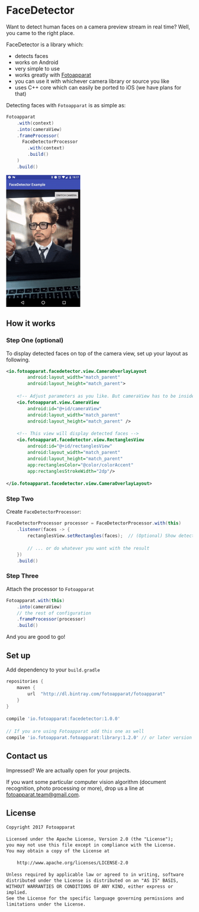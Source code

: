 # FaceDetector

Want to detect human faces on a camera preview stream in real time? Well, you came to the right place.

FaceDetector is a library which:

- detects faces
- works on Android
- very simple to use
- works greatly with [Fotoapparat](https://github.com/Fotoapparat/Fotoapparat)
- you can use it with whichever camera library or source you like
- uses C++ core which can easily be ported to iOS (we have plans for that)

Detecting faces with `Fotoapparat` is as simple as:

```java
Fotoapparat
    .with(context)
    .into(cameraView)
    .frameProcessor(
      FaceDetectorProcessor
        .with(context)
        .build()
    )
    .build()
```


<img src="/screenshot.gif" width="200" />


## How it works

### Step One (optional)

To display detected faces on top of the camera view, set up your layout as following.

```xml
<io.fotoapparat.facedetector.view.CameraOverlayLayout
        android:layout_width="match_parent"
        android:layout_height="match_parent">

    <!-- Adjust parameters as you like. But cameraView has to be inside CameraOverlayLayout -->
    <io.fotoapparat.view.CameraView
        android:id="@+id/cameraView"
        android:layout_width="match_parent"
        android:layout_height="match_parent" />

    <!-- This view will display detected faces -->
    <io.fotoapparat.facedetector.view.RectanglesView
        android:id="@+id/rectanglesView"
        android:layout_width="match_parent"
        android:layout_height="match_parent"
        app:rectanglesColor="@color/colorAccent"
        app:rectanglesStrokeWidth="2dp"/>

</io.fotoapparat.facedetector.view.CameraOverlayLayout>
```

### Step Two

Create `FaceDetectorProcessor`:

```java
FaceDetectorProcessor processor = FaceDetectorProcessor.with(this)
    .listener(faces -> {
        rectanglesView.setRectangles(faces);  // (Optional) Show detected faces on the view.

        // ... or do whatever you want with the result
    })
    .build()
```

### Step Three

Attach the processor to `Fotoapparat`

```java
Fotoapparat.with(this)
    .into(cameraView)
    // the rest of configuration
    .frameProcessor(processor)
    .build()
```

And you are good to go!

## Set up

Add dependency to your `build.gradle`

```groovy
repositories {
    maven {
        url  "http://dl.bintray.com/fotoapparat/fotoapparat"
    }
}

compile 'io.fotoapparat:facedetector:1.0.0'

// If you are using Fotoapparat add this one as well
compile 'io.fotoapparat.fotoapparat:library:1.2.0' // or later version
```

## Contact us

Impressed? We are actually open for your projects.

If you want some particular computer vision algorithm (document recognition, photo processing or more), drop us a line at fotoapparat.team@gmail.com.

## License

```
Copyright 2017 Fotoapparat

Licensed under the Apache License, Version 2.0 (the "License");
you may not use this file except in compliance with the License.
You may obtain a copy of the License at

    http://www.apache.org/licenses/LICENSE-2.0

Unless required by applicable law or agreed to in writing, software
distributed under the License is distributed on an "AS IS" BASIS,
WITHOUT WARRANTIES OR CONDITIONS OF ANY KIND, either express or implied.
See the License for the specific language governing permissions and
limitations under the License.
```
